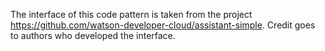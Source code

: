 The interface of this code pattern is taken from the project https://github.com/watson-developer-cloud/assistant-simple. Credit goes to authors who developed the interface.
